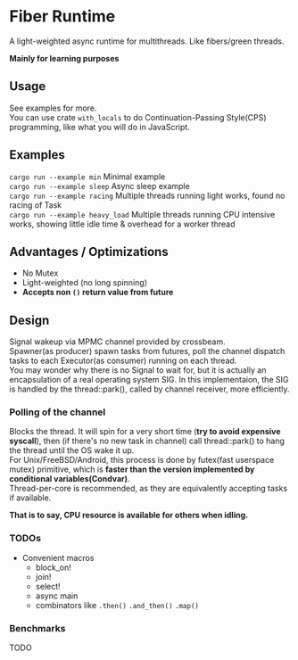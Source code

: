 # Fiber Runtime

A light-weighted async runtime for multithreads. Like fibers/green threads.  

**Mainly for learning purposes**

## Usage

See examples for more.  
You can use crate `with_locals` to do Continuation-Passing Style(CPS) programming, like what you will do in JavaScript.  

## Examples

`cargo run --example min`  Minimal example  
`cargo run --example sleep`  Async sleep example  
`cargo run --example racing`  Multiple threads running light works, found no racing of Task  
`cargo run --example heavy_load`  Multiple threads running CPU intensive works, showing little idle time & overhead for a worker thread

## Advantages / Optimizations

- No Mutex
- Light-weighted (no long spinning)
- **Accepts non `()` return value from future**

## Design

Signal wakeup via MPMC channel provided by crossbeam.  
Spawner(as producer) spawn tasks from futures, poll the channel dispatch tasks to each Executor(as consumer) running on each thread.  
You may wonder why there is no Signal to wait for, but it is actually an encapsulation of a real operating system SIG. In this implementaion, the SIG is handled by the thread::park(), called by channel receiver, more efficiently.

### Polling of the channel

Blocks the thread. It will spin for a very short time (**try to avoid expensive syscall**), then (if there's no new task in channel) call thread::park() to hang the thread until the OS wake it up.  
For Unix/FreeBSD/Android, this process is done by futex(fast userspace mutex) primitive, which is **faster than the version implemented by conditional variables(Condvar)**.  
Thread-per-core is recommended, as they are equivalently accepting tasks if available.

**That is to say, CPU resource is available for others when idling.**

### TODOs

- Convenient macros
  - block_on!
  - join!
  - select!
  - async main
  - combinators like `.then()` `.and_then()` `.map()`

### Benchmarks

TODO